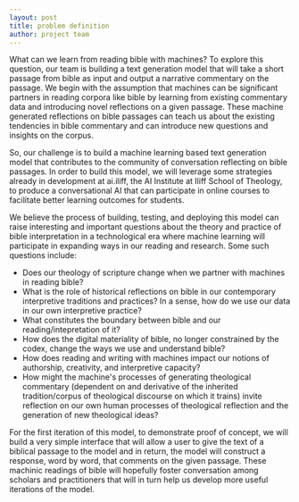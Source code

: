 ```yaml
---
layout: post
title: problem definition
author: project team
---
```


What can we learn from reading bible with machines? To explore this question, our team is building a text generation model that will take a short passage from bible as input and output a narrative commentary on the passage. We begin with the assumption that machines can be significant partners in reading corpora like bible by learning from existing commentary data and introducing novel reflections on a given passage. These machine generated reflections on bible passages can teach us about the existing tendencies in bible commentary and can introduce new questions and insights on the corpus.

So, our challenge is to build a machine learning based text generation model that contributes to the community of conversation reflecting on bible passages. In order to build this model, we will leverage some strategies already in development at ai.iliff, the AI Institute at Iliff School of Theology, to produce a conversational AI that can participate in online courses to facilitate better learning outcomes for students. 

We believe the process of building, testing, and deploying this model can raise interesting and important questions about the theory and practice of bible interpretation in a technological era where machine learning will participate in expanding ways in our reading and research. Some such questions include:

* Does our theology of scripture change when we partner with machines in reading bible? 
* What is the role of historical reflections on bible in our contemporary interpretive traditions and practices? In a sense, how do we use our data in our own interpretive practice? 
* What constitutes the boundary between bible and our reading/intepretation of it? 
* How does the digital materiality of bible, no longer constrained by the codex, change the ways we use and understand bible? 
* How does reading and writing with machines impact our notions of authorship, creativity, and interpretive capacity?
* How might the machine's processes of generating theological commentary (dependent on and derivative of the inherited tradition/corpus of theological discourse on which it trains) invite reflection on our own human processes of theological reflection and the generation of new theological ideas? 

For the first iteration of this model, to demonstrate proof of concept, we will build a very simple interface that will allow a user to give the text of a biblical passage to the model and in return, the model will construct a response, word by word, that comments on the given passage. These machinic readings of bible will hopefully foster conversation among scholars and practitioners that will in turn help us develop more useful iterations of the model. 
